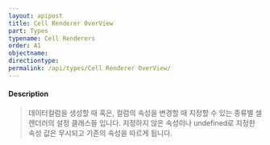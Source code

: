 ```yaml
---
layout: apipost
title: Cell Renderer OverView
part: Types
typename: Cell Renderers
order: A1
objectname: 
directiontype: 
permalink: /api/types/Cell Renderer OverView/
---
```


#### Description

> 데이터컬럼을 생성할 때 혹은, 컬럼의 속성을 변경할 때 지정할 수 있는 종류별 셀렌더러의 설정 클래스들 입니다. 지정하지 않은 속성이나 undefined로 지정한 속성 값은 무시되고 기존의 속성을 따르게 됩니다.
